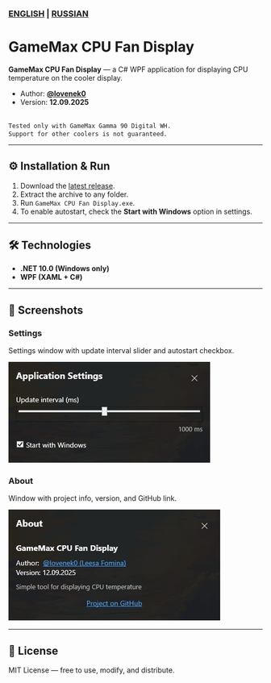 ﻿### [ENGLISH](README.md) | [RUSSIAN](README-RU.md)

# GameMax CPU Fan Display

**GameMax CPU Fan Display** — a C# WPF application for displaying CPU temperature on the cooler display.  

- Author: [**@lovenek0**](https://github.com/lovenek0)  
- Version: **12.09.2025**

```

Tested only with GameMax Gamma 90 Digital WH.
Support for other coolers is not guaranteed.

```

---

## ⚙️ Installation & Run
1. Download the [latest release](https://github.com/lovenek0/gamemax-cpu-fan-display/releases).
2. Extract the archive to any folder.
3. Run `GameMax CPU Fan Display.exe`.
4. To enable autostart, check the **Start with Windows** option in settings.

---

## 🛠️ Technologies
- **.NET 10.0 (Windows only)**
- **WPF (XAML + C#)**

---

## 📸 Screenshots
### Settings
Settings window with update interval slider and autostart checkbox.

![Settings Window](./assets/settings-window.jpg)

### About
Window with project info, version, and GitHub link.

![About Window](./assets/about-window.jpg)

---

## 📜 License
MIT License — free to use, modify, and distribute.
